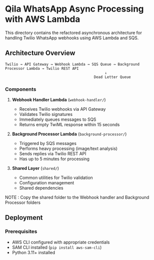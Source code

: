 # Qila WhatsApp Async Processing with AWS Lambda

This directory contains the refactored asynchronous architecture for handling Twilio WhatsApp webhooks using AWS Lambda and SQS.

## Architecture Overview

```
Twilio → API Gateway → Webhook Lambda → SQS Queue → Background Processor Lambda → Twilio REST API
                                              ↓
                                         Dead Letter Queue
```

### Components

1. **Webhook Handler Lambda** (`webhook-handler/`)
   - Receives Twilio webhooks via API Gateway
   - Validates Twilio signatures
   - Immediately queues messages to SQS
   - Returns empty TwiML response within 15 seconds

2. **Background Processor Lambda** (`background-processor/`)
   - Triggered by SQS messages
   - Performs heavy processing (image/text analysis)
   - Sends replies via Twilio REST API
   - Has up to 5 minutes for processing

3. **Shared Layer** (`shared/`)
   - Common utilities for Twilio validation
   - Configuration management
   - Shared dependencies
  
NOTE : Copy the shared folder to the Webhook handler and Background Processor folders

## Deployment

### Prerequisites

- AWS CLI configured with appropriate credentials
- SAM CLI installed (`pip install aws-sam-cli`)
- Python 3.11+ installed
